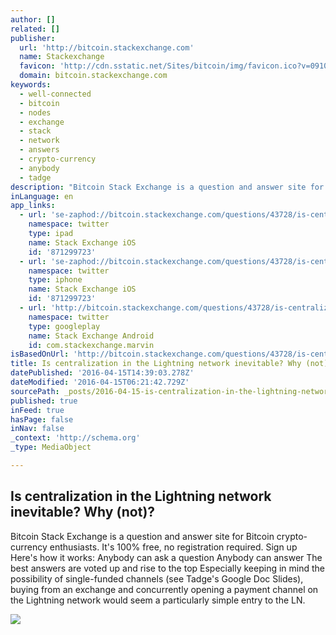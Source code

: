 ```yaml
---
author: []
related: []
publisher:
  url: 'http://bitcoin.stackexchange.com'
  name: Stackexchange
  favicon: 'http://cdn.sstatic.net/Sites/bitcoin/img/favicon.ico?v=0910168c5c65'
  domain: bitcoin.stackexchange.com
keywords:
  - well-connected
  - bitcoin
  - nodes
  - exchange
  - stack
  - network
  - answers
  - crypto-currency
  - anybody
  - tadge
description: "Bitcoin Stack Exchange is a question and answer site for Bitcoin crypto-currency enthusiasts. It's 100% free, no registration required. Sign up Here's how it works: Anybody can ask a question Anybody can answer The best answers are voted up and rise to the top Especially keeping in mind the possibility of single-funded channels (see Tadge's Google Doc Slides), buying from an exchange and concurrently opening a payment channel on the Lightning network would seem a particularly simple entry to the LN."
inLanguage: en
app_links:
  - url: 'se-zaphod://bitcoin.stackexchange.com/questions/43728/is-centralization-in-the-lightning-network-inevitable-why-not'
    namespace: twitter
    type: ipad
    name: Stack Exchange iOS
    id: '871299723'
  - url: 'se-zaphod://bitcoin.stackexchange.com/questions/43728/is-centralization-in-the-lightning-network-inevitable-why-not'
    namespace: twitter
    type: iphone
    name: Stack Exchange iOS
    id: '871299723'
  - url: 'http://bitcoin.stackexchange.com/questions/43728/is-centralization-in-the-lightning-network-inevitable-why-not'
    namespace: twitter
    type: googleplay
    name: Stack Exchange Android
    id: com.stackexchange.marvin
isBasedOnUrl: 'http://bitcoin.stackexchange.com/questions/43728/is-centralization-in-the-lightning-network-inevitable-why-not'
title: Is centralization in the Lightning network inevitable? Why (not)?
datePublished: '2016-04-15T14:39:03.278Z'
dateModified: '2016-04-15T06:21:42.729Z'
sourcePath: _posts/2016-04-15-is-centralization-in-the-lightning-network-inevitable-why.md
published: true
inFeed: true
hasPage: false
inNav: false
_context: 'http://schema.org'
_type: MediaObject

---
```

<article style=""><h1>Is centralization in the Lightning network inevitable? Why (not)?</h1><p>Bitcoin Stack Exchange is a question and answer site for Bitcoin crypto-currency enthusiasts. It's 100% free, no registration required. Sign up Here's how it works: Anybody can ask a question Anybody can answer The best answers are voted up and rise to the top Especially keeping in mind the possibility of single-funded channels (see Tadge's Google Doc Slides), buying from an exchange and concurrently opening a payment channel on the Lightning network would seem a particularly simple entry to the LN.</p><img src="http://cdn.sstatic.net/Sites/bitcoin/img/apple-touch-icon.png?v=a43e5a337e6b&amp;a" /></article>